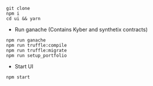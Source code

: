 ```
git clone
npm i
cd ui && yarn
```

- Run ganache (Contains Kyber and synthetix contracts)
```
npm run ganache
npm run truffle:compile
npm run truffle:migrate
npm run setup_portfolio
```

- Start UI
```
npm start
```
